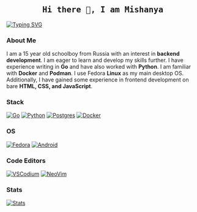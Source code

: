 <h2 align='center'><samp><strong>Hi there 👋, I am Mishanya</strong></samp></h2>

[![Typing SVG](https://readme-typing-svg.herokuapp.com?color=%2336BCF7&lines=Backend+Developer)](https://git.io/typing-svg)

<h3>About Me</h3>

I am a 15 year old schoolboy from Russia with an interest in **backend development**. I am eager to learn and develop my skills further. I have experience writing in **Go** and have also worked with **Python**. I am familiar with **Docker** and **Podman**. I use Fedora **Linux** as my main desktop OS. Additionally, I have gained some experience in frontend development on bare **HTML, CSS, and JavaScript**.

<h3>Stack</h3>

[![Go](https://img.shields.io/badge/Go-%2300ADD8.svg?style=for-the-badge&logo=go&logoColor=white)](#)
[![Python](https://img.shields.io/badge/Python-3776AB?style=for-the-badge&logo=python&logoColor=fff)](#)
[![Postgres](https://img.shields.io/badge/Postgres-%23316192.svg?style=for-the-badge&logo=postgresql&logoColor=white)](#)
[![Docker](https://img.shields.io/badge/Docker-2496ED?style=for-the-badge&logo=docker&logoColor=fff)](#)

<h3>OS</h3>

[![Fedora](https://img.shields.io/badge/Fedora-51A2DA?style=for-the-badge&logo=fedora&logoColor=fff)](#)
[![Android](https://img.shields.io/badge/Android-3DDC84?style=for-the-badge&logo=android&logoColor=white)](#)

<h3>Code Editors</h3>

[![VSCodium](https://img.shields.io/badge/VSCodium-2F80ED?style=for-the-badge&logo=vscodium&logoColor=fff)](#)
[![NeoVim](https://img.shields.io/badge/NeoVim-%2357A143.svg?&style=for-the-badge&logo=neovim&logoColor=white)](#)

<h3>Stats</h3>

[![Stats](https://github-readme-stats.vercel.app/api?username=misshanya&show_icons=true&theme=dracula)](#)
